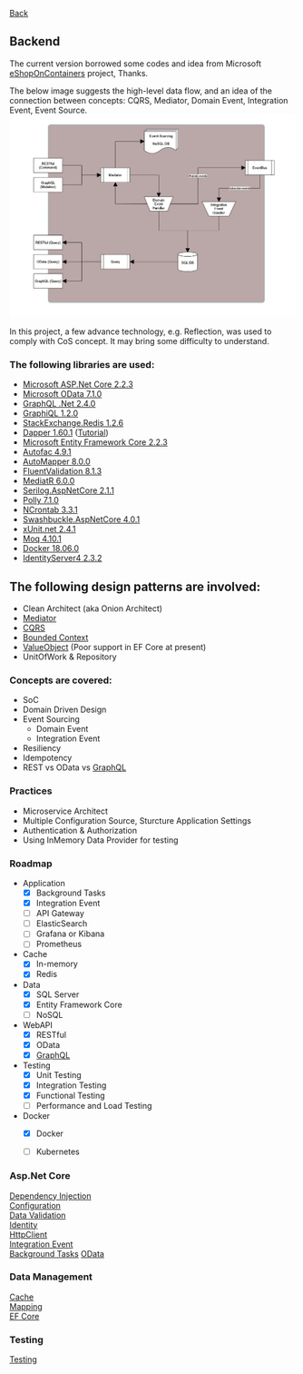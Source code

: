 [Back](../../README.md)

## Backend

The current version borrowed some codes and idea from Microsoft [eShopOnContainers](https://github.com/dotnet-architecture/eShopOnContainers) project, Thanks.
 
The below image suggests the high-level data flow, and an idea of the connection between concepts: CQRS, Mediator, Domain Event, Integration Event, Event Source.
![](./dotnet_core/CQRS.png)
 
In this project, a few advance technology, e.g. Reflection, was used to comply with CoS concept. It may bring some difficulty to understand.


### The following libraries are used:
* [Microsoft ASP.Net Core 2.2.3](https://docs.microsoft.com/en-nz/aspnet/#pivot=core)
* [Microsoft OData 7.1.0](http://odata.github.io/)
* [GraphQL .Net 2.4.0](https://graphql-dotnet.github.io/)
* [GraphiQL 1.2.0](https://github.com/JosephWoodward/graphiql-dotnet)
* [StackExchange.Redis 1.2.6](https://github.com/StackExchange/StackExchange.Redis)
* [Dapper 1.60.1](https://github.com/StackExchange/Dapper) ([Tutorial](http://dapper-tutorial.net/dapper))
* [Microsoft Entity Framework Core 2.2.3](https://docs.microsoft.com/en-us/ef/#pivot=efcore)
* [Autofac 4.9.1](https://autofac.org/)
* [AutoMapper 8.0.0](https://automapper.org/)
* [FluentValidation 8.1.3](https://fluentvalidation.net/)
* [MediatR 6.0.0](https://github.com/jbogard/MediatR)
* [Serilog.AspNetCore 2.1.1](https://serilog.net/)
* [Polly 7.1.0](http://www.thepollyproject.org/)
* [NCrontab 3.3.1](https://github.com/atifaziz/NCrontab)
* [Swashbuckle.AspNetCore 4.0.1](https://github.com/domaindrivendev/Swashbuckle.AspNetCore)
* [xUnit.net 2.4.1](https://xunit.github.io/)
* [Moq 4.10.1](https://github.com/moq/moq4)
* [Docker 18.06.0](https://www.docker.com/)
* [IdentityServer4 2.3.2](https://identityserver.io/)

## The following design patterns are involved:
* Clean Architect (aka Onion Architect)
* [Mediator](https://en.wikipedia.org/wiki/Mediator_pattern)
* [CQRS](https://martinfowler.com/bliki/CQRS.html)
* [Bounded Context](https://martinfowler.com/bliki/BoundedContext.html)
* [ValueObject](https://martinfowler.com/bliki/ValueObject.html) (Poor support in EF Core at present)
* UnitOfWork & Repository

### Concepts are covered:
* SoC 
* Domain Driven Design 
* Event Sourcing
  * Domain Event
  * Integration Event 
* Resiliency 
* Idempotency 
* REST vs OData vs [GraphQL](https://graphql-dotnet.github.io)

### Practices
* Microservice Architect 
* Multiple Configuration Source, Sturcture Application Settings
* Authentication & Authorization 
* Using InMemory Data Provider for testing

### Roadmap  
* Application
  * [x] Background Tasks 
  * [x] Integration Event
  * [ ] API Gateway 
  * [ ] ElasticSearch  
  * [ ] Grafana or Kibana
  * [ ] Prometheus
* Cache
  * [x] In-memory
  * [x] Redis
* Data
  * [x] SQL Server
  * [x] Entity Framework Core
  * [ ] NoSQL 
* WebAPI
  * [x] RESTful  
  * [x] OData  
  * [x] [GraphQL](./dotnet_core/graphql.md)
* Testing
  * [x] Unit Testing
  * [x] Integration Testing
  * [x] Functional Testing
  * [ ] Performance and Load Testing
* Docker
  * [x] Docker 
  * [ ] Kubernetes  
  

### Asp.Net Core   
[Dependency Injection](./dotnet_core/IoC.md)  
[Configuration](./dotnet_core/Configuration.md)  
[Data Validation](./dotnet_core/DataValidation.md)   
[Identity](./dotnet_core/Identity.md)    
[HttpClient](./dotnet_core/HttpClient.md)  
[Integration Event](./dotnet_core/IntegrationEvent.md)  
[Background Tasks](./dotnet_core/BackgroundTask.md)
[OData](./dotnet_core/odata.md)

### Data Management  
[Cache](./dotnet_core/Cache.md)  
[Mapping](./dotnet_core/Mapping.md)  
[EF Core](./dotnet_core/EFCore.md)  

### Testing  
[Testing](./dotnet_core/Testing.md)